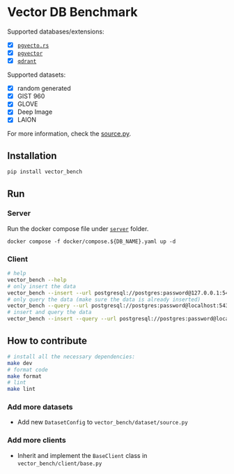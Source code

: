 # Vector DB Benchmark

Supported databases/extensions:

- [x] [`pgvecto.rs`](https://github.com/tensorchord/pgvecto.rs)
- [x] [`pgvector`](https://github.com/pgvector/pgvector)
- [x] [`qdrant`](https://github.com/qdrant/qdrant/)

Supported datasets:

- [x] random generated
- [x] GIST 960
- [x] GLOVE
- [x] Deep Image
- [x] LAION

For more information, check the [source.py](./vector_bench/dataset/source.py).

## Installation

```bash
pip install vector_bench
```

## Run

### Server

Run the docker compose file under [`server`](server/) folder.

```base
docker compose -f docker/compose.${DB_NAME}.yaml up -d
```

### Client

```bash
# help
vector_bench --help
# only insert the data
vector_bench --insert --url postgresql://postgres:password@127.0.0.1:5432/postgres -s gist_960_l2
# only query the data (make sure the data is already inserted)
vector_bench --query --url postgresql://postgres:password@localhost:5432/postgres -s gist_960_l2
# insert and query the data
vector_bench --insert --query --url postgresql://postgres:password@localhost:5432/postgres -s gist_960_l2
```

## How to contribute

```bash
# install all the necessary dependencies:
make dev
# format code
make format
# lint
make lint
```

### Add more datasets

- Add new `DatasetConfig` to `vector_bench/dataset/source.py`

### Add more clients

- Inherit and implement the `BaseClient` class in `vector_bench/client/base.py`
